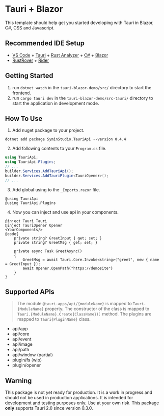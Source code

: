 # Tauri + Blazor

This template should help get you started developing with Tauri in Blazor, C#, CSS and Javascript.

## Recommended IDE Setup

- [VS Code](https://code.visualstudio.com/) + [Tauri](https://marketplace.visualstudio.com/items?itemName=tauri-apps.tauri-vscode) + [Rust Analyzer](https://marketplace.visualstudio.com/items?itemName=rust-lang.rust-analyzer) + [C#](https://marketplace.visualstudio.com/items?itemName=ms-dotnettools.csharp) + [Blazor](https://marketplace.visualstudio.com/items?itemName=ms-dotnettools.blazorwasm-companion)
- [RustRover](https://www.jetbrains.com/rust/) + [Rider](https://www.jetbrains.com/rider/)

## Getting Started

1. run `dotnet watch` in the `tauri-blazor-demo/src/` directory to start the frontend.
2. run `cargo tauri dev` in the `tauri-blazor-demo/src-tauri/` directory to start the application in development mode.

## How To Use
1. Add nuget package to your project.
```
dotnet add package SyminStudio.TauriApi --version 0.4.4
```
2. Add following contents to your `Program.cs` file.
```csharp
using TauriApi;
using TauriApi.Plugins;
// ...
builder.Services.AddTauriApi();
builder.Services.AddTauriPlugin<TauriOpener>();
// ...
```
3. Add global using to the `_Imports.razor` file.
```razor
@using TauriApi
@using TauriApi.Plugins
```
4. Now you can inject and use api in your components.
```razor
@inject Tauri Tauri
@inject TauriOpener Opener
<YourComponents/>
@code{
    private string? GreetInput { get; set; }
    private string? GreetMsg { get; set; }

    private async Task GreetAsync()
    {
        GreetMsg = await Tauri.Core.Invoke<string>("greet", new { name = GreetInput });
        await Opener.OpenPath("https://demosite")
    }
}
```

## Supported APIs
> The module `@tauri-apps/api/{moduleName}` is mapped to `Tauri.{ModuleName}` property.
> The constructor of the class is mapped to `Tauri.{ModuleName}.Create{ClassName}()` method. 
> The plugins are mapped to `Tauri{PluginName}` class. 

- api/app
- api/core
- api/event
- api/image
- api/path
- api/window (partial)
- plugin/fs (wip)
- plugin/opener

## Warning

This package is not yet ready for production. It is a work in progress and should not be used in production applications. It is intended for development and testing purposes only. Use at your own risk. 
This package **only** supports Tauri 2.0 since version 0.3.0. 